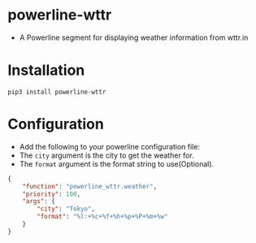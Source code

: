 # powerline-wttr
- A Powerline segment for displaying weather information from wttr.in

# Installation
```
pip3 install powerline-wttr
```

# Configuration
- Add the following to your powerline configuration file:
- The `city` argument is the city to get the weather for.
- The `format` argument is the format string to use(Optional).
```json
{
    "function": "powerline_wttr.weather",
    "priority": 100,
    "args": {
        "city": "Tokyo",
        "format": "%l:+%c+%f+%h+%p+%P+%m+%w" 
    }
}
```
